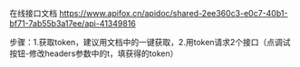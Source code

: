 在线接口文档
https://www.apifox.cn/apidoc/shared-2ee360c3-e0c7-40b1-bf71-7ab55b3a17ee/api-41349816

步骤：1.获取token，建议用文档中的一键获取，2.用token请求2个接口（点调试按钮-修改headers参数中的t，填获得的token）
